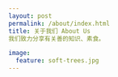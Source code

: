 ```yaml
---
layout: post
permalink: /about/index.html
title: 关于我们 About Us
我们致力分享有关善的知识、素食。

image:
  feature: soft-trees.jpg
---
```



